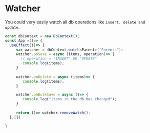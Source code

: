 # Watcher
You could very easily watch all db operations like `insert, delete and update`.

```ts
const dbContext = new DbContext();
const App =()=> {
  useEffect(()=> {
     var watcher = dbContext.watch<Parent>("Parents");
     watcher.onSave = async (items, operation)=> {
       // operation = "INSERT" OR "UPDATE"
        console.log(items);
     }
     
     watcher.onDelete = async (items)=> {
        console.log(items);
     }

     watcher.onBulkSave = async ()=> {
        console.log("items in the db has changed");
     }
     
     return ()=> watcher.removeWatch(); 
  },[])

}

```
